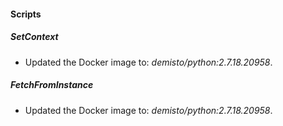 
#### Scripts
##### SetContext
- Updated the Docker image to: *demisto/python:2.7.18.20958*.
##### FetchFromInstance
- Updated the Docker image to: *demisto/python:2.7.18.20958*.
